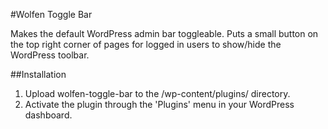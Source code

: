 #Wolfen Toggle Bar

Makes the default WordPress admin bar toggleable. Puts a small button on the top right corner of pages for logged in users to show/hide the WordPress toolbar.

##Installation

1. Upload wolfen-toggle-bar to the /wp-content/plugins/ directory.
2. Activate the plugin through the 'Plugins' menu in your WordPress dashboard.